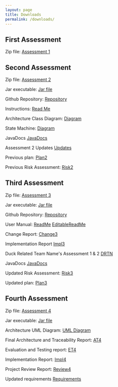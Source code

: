 ```yaml
---
layout: page
title: Downloads
permalink: /downloads/
---
```


## First Assessment
Zip file: [Assessment 1](/downloads/Gandhi-Inc1.zip)

## Second Assessment
Zip file: [Assessment 2](/downloads/Gandhi_Inc2.zip)

Jar executable: [Jar file](/downloads/blindeye.jar)

Github Repository: [Repository](https://github.com/SEPR-York/Gandhi-Inc.)

Instructions: [Read Me](/downloads/ReadMeOld.pdf)

Architecture Class Diagram: [Diagram](/downloads/ArchitectureClassDiagram.png)

State Machine: [Diagram](/downloads/StateMachine.png)

JavaDocs [JavaDocs](/olddoc/index.html)

Assessment 2 Updates [Updates](/oldupdates)

Previous plan: [Plan2](/downloads/Plan2old.pdf)

Previous Risk Assessment: [Risk2](/downloads/Risk2.pdf)

## Third Assessment
Zip file: [Assessment 3](/downloads/Gandhi_Inc3.zip)

Jar executable: [Jar file](/downloads/assessment3.jar)

Github Repository: [Repository](https://github.com/SEPR-York/SEPR)

User Manual: [ReadMe](/downloads/UserManual.pdf)   [EditableReadMe](/downloads/EditableUserManual.docx)

Change Report: [Change3](/downloads/Change3.pdf)

Implementation Report [Impl3](/downloads/Impl3.pdf)

Duck Related Team Name's Assessment 1 & 2 [DRTN](/downloads/DRTN.zip)

JavaDocs [JavaDocs](/doc3/index.html)

Updated Risk Assessment: [Risk3](/downloads/Risk3.pdf)

Updated plan: [Plan3](/downloads/Plan3.pdf)


## Fourth Assessment
Zip file: [Assessment 4](/downloads/Gandhi-Inc.zip)

Jar executable: [Jar file](/downloads/assessment4.jar)

Architecture UML Diagram: [UML Diagram](downloads/FinalUMLArchitectureImage.png)

Final Architecture and Traceability Report: [AT4](downloads/AT4.pdf)

Evaluation and Testing report: [ET4](downloads/ET4.pdf)

Implementation Report: [Impl4](downloads/Impl4.pdf)

Project Review Report: [Review4](downloads/review4.pdf)

Updated requirements [Requirements](downloads/req4.pdf)
